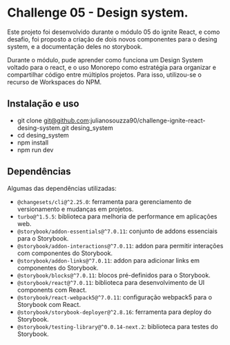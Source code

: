 # Challenge 05 - Design system.

Este projeto foi desenvolvido durante o módulo 05 do ignite React, e como desafio, foi proposto a criação de dois novos componentes para o desing system, e a documentação deles no storybook. 

Durante o módulo, pude aprender como funciona um  Design System voltado para o react, e o uso Monorepo como estratégia para organizar e compartilhar código entre múltiplos projetos. Para isso, utilizou-se o recurso de Workspaces do NPM.

## Instalação e uso
 - git clone git@github.com:julianosouzza90/challenge-ignite-react-desing-system.git desing_system
 - cd desing_system
 - npm install
 - npm run dev

## Dependências

Algumas das dependências utilizadas:

- `@changesets/cli@^2.25.0`: ferramenta para gerenciamento de versionamento e mudanças em projetos.
- `turbo@^1.5.5`: biblioteca para melhoria de performance em aplicações web.
- `@storybook/addon-essentials@^7.0.11`: conjunto de addons essenciais para o Storybook.
- `@storybook/addon-interactions@^7.0.11`: addon para permitir interações com componentes do Storybook.
- `@storybook/addon-links@^7.0.11`: addon para adicionar links em componentes do Storybook.
- `@storybook/blocks@^7.0.11`: blocos pré-definidos para o Storybook.
- `@storybook/react@^7.0.11`: biblioteca para desenvolvimento de UI components com React.
- `@storybook/react-webpack5@^7.0.11`: configuração webpack5 para o Storybook com React.
- `@storybook/storybook-deployer@^2.8.16`: ferramenta para deploy do Storybook.
- `@storybook/testing-library@^0.0.14-next.2`: biblioteca para testes do Storybook.
